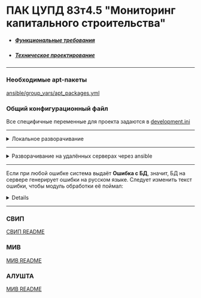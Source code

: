 # ПАК ЦУПД 83т4.5 "Мониторинг капитального строительства"

- ##### [Функциональные требования](https://confluence.rd.aorti.ru/pages/viewpage.action?pageId=34288411)
- ##### [Техническое проектирование](https://gitlab.rd.aorti.ru/ntc-sria/nio1/analytics2/-/tree/master/%D0%A6%D0%A3%D0%9F%D0%94/%D0%9C%D0%9A%D0%A1/%D0%A2%D0%9F%20%D0%BD%D0%B0%20%D1%80%D0%B0%D0%B7%D1%80%D0%B0%D0%B1%D0%BE%D1%82%D0%BA%D1%83%20%D0%9F%D0%98)

--------------------------------------------------------------------------------
### Необходимые apt-пакеты
[ansible/group_vars/apt_packages.yml](ansible/group_vars/apt_packages.yml)

### Общий конфигурационный файл
Все специфичные переменные для проекта задаются в [development.ini](development.ini)

--------------------------------------------------------------------------------
<details>
<summary>Локальное разворачивание</summary>

### Настройка локального окружения
```sh
python3 -m venv env
source env/bin/activate
pip install -e ".[dev]" -i http://art.rd.aorti.ru/repository/pypi-proxy/simple/ --trusted-host art.rd.aorti.ru
``` 

### Настройка локального PostgreSQL 
```sh
CREATE DATABASE mks;
\password postgres
```

#### Накатывание миграций на БД
```sh
alembic upgrade heads || env/bin/alembic upgrade heads
```
#### Наполнение БД
```sh
fill_db development.ini
```

#### Запуск
```sh
pserve development.ini
```
</details>

--------------------------------------------------------------------------------

<details>
<summary>Разворачивание на удалённых серверах через ansible</summary>

1. Создайте и скопируйте ключ пару ssh-ключей на целевой хост [(пример)](http://www.linuxproblem.org/art_9.html)
2. Для деплоя запустите в терминале
   ```shell
   # установить сам ansible
   sudo apt install ansible
   
   # деплой на стенды
   ansible-playbook ansible/install_to_stands.yml -i hosts
   ```
   Но вообще, здесь настроено CI/CD, так что dev ветку таким образом точно заливать не нужно
</details>

--------------------------------------------------------------------------------

Если при любой ошибке система выдаёт **Ошибка с БД**,
значит, БД на сервере генерирует ошибки на русском языке.
Следует изменить текст ошибки, чтобы модуль обработки её поймал:
<details>
<p>

```sh
nano /etc/locale.gen  # запускаем на редактирование
```
Меняем строчку (поиск ctrl+W)
```sh
# en_US.UTF-8 UTF-8
```
на
```sh
en_US.UTF-8 UTF-8
```
Генерируем локали
```sh
sudo locale-gen
```
Редактируем конфиг Postgresql
```
nano /etc/postgresql/9.6/main/postgresql.conf
```
Меняем строчку
```sh
lc_messages = 'ru_RU.UTF-8'
```
на
```sh
lc_messages = 'en_US.UTF-8'
```
Перезапускаем БД
```sh
sudo service postgresql restart
```
</p>
</details>

--------------------------------------------------------------------------------

### СВИП
[СВИП README](mks_backend/SVIP/README.md)


### МИВ
[МИВ README](mks_backend/MIV/MIV.md)

### АЛУШТА
[МИВ README](mks_backend/MIV/MIV.md)
